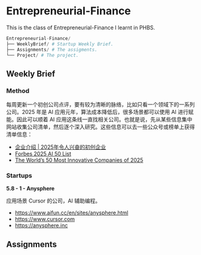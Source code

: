 # Entrepreneurial-Finance
This is the class of Entrepreneurial-Finance I learnt in PHBS.

```python
Entrepreneurial-Finance/
├── WeeklyBrief/ # Startup Weekly Brief.
├── Assignments/ # The assigments.
└── Project/ # The project.
```



## Weekly Brief

### Method

每周更新一个初创公司点评，要有较为清晰的脉络，比如只看一个领域下的一系列公司。2025 年是 AI 应用元年，算法成本降低后，很多场景都可以使用 AI 进行赋能。因此可以顺着 AI 应用这条线一直找相关公司。也就是说，先从某些信息集中网站收集公司清单，然后逐个深入研究。这些信息可以去一些公众号或榜单上获得清单信息：

- [企业介绍 | 2025年令人兴奋的初创企业](https://mp.weixin.qq.com/s?__biz=MzIwMDgxNTI1Ng==&mid=2247484201&idx=1&sn=a57c768d811cf182e15fb1132654f3a0&chksm=9748e665ce6259f142dfb23461f51476bd6955222263887a011855def8e9497ac4473d439125#rd)
- [Forbes 2025 AI 50 List](https://www.forbes.com/lists/ai50/)
- [The World’s 50 Most Innovative Companies of 2025](https://www.fastcompany.com/most-innovative-companies/list)

### Startups

**5.8 - 1 - Anysphere**

应用场景 Cursor 的公司，AI 辅助编程。

- https://www.aifun.cc/en/sites/anysphere.html
- https://www.cursor.com
- https://anysphere.inc



## Assignments

